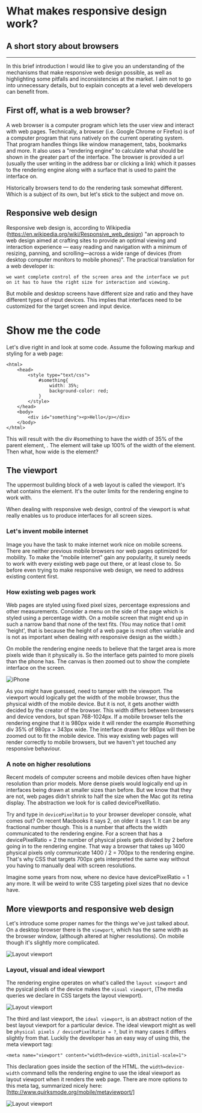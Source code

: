 # What makes responsive design work?
## A short story about browsers

---

In this brief introduction I would like to give you an understanding of the mechanisms that make responsive web design possible, as well as highlighting some pitfalls and inconsistencies at the market. I aim not to go into unnecessary details, but to explain concepts at a level web developers can benefit from.

## First off, what is a web browser?
A web browser is a computer program which lets the user view and interact with web pages. Technically, a browser (i.e. Google Chrome or Firefox) is of a computer program that runs natively on the current operating system. That program handles things like window management, tabs, bookmarks and more. It also uses a "rendering engine" to calculate what should be shown in the greater part of the interface. The browser is provided a url (usually the user writing in the address bar or clicking a link) which it passes to the rendering engine along with a surface that is used to paint the interface on.

Historically browsers tend to do the rendering task somewhat different. Which is a subject of its own, but let's stick to the subject and move on.

## Responsive web design
Responsive web design is, according to Wikipedia (https://en.wikipedia.org/wiki/Responsive_web_design) "an approach to web design aimed at crafting sites to provide an optimal viewing and interaction experience — easy reading and navigation with a minimum of resizing, panning, and scrolling—across a wide range of devices (from desktop computer monitors to mobile phones)". The practical translation for a web developer is:

    we want complete control of the screen area and the interface we put on it has to have the right size for interaction and viewing.

But mobile and desktop screens have different size and ratio and they have different types of input devices. This implies that interfaces need to be customized for the target screen and input device.

# Show me the code
Let's dive right in and look at some code. Assume the following markup and styling for a web page:

	<html>
		<head>
			<style type="text/css">
				#something{
				    width: 35%;
				    background-color: red;
				}
			</style>
		</head>
	    <body>
	        <div id="something"><p>Hello</p></div>
	    </body>
	</html>

This will result with the div #something to have the width of 35% of the parent element, <body>. The <body> element will take up 100% of the width of the <html> element. Then what, how wide is the <html> element?

## The viewport
The uppermost building block of a web layout is called the viewport. It's what contains the <html> element. It's the outer limits for the rendering engine to work with.

When dealing with responsive web design, control of the viewport is what really enables us to produce interfaces for all screen sizes.

### Let's invent mobile internet
Image you have the task to make internet work nice on mobile screens. There are neither previous mobile browsers nor web pages optimized for mobility. To make the "mobile internet" gain any popularity, it surely needs to work with every existing web page out there, or at least close to. So before even trying to make responsive web design, we need to address existing content first.

### How existing web pages work
Web pages are styled using fixed pixel sizes, percentage expressions and other measurements. Consider a menu on the side of the page which is styled using a percentage width. On a mobile screen that might end up in such a narrow band that none of the text fits. (You may notice that I omit 'height', that is because the height of a web page is most often variable and is not as important when dealing with responsive design as the width.)

On mobile the rendering engine needs to believe that the target area is more pixels wide than it physically is. So the interface gets painted to more pixels than the phone has. The canvas is then zoomed out to show the complete interface on the screen.

![iPhone](https://s3.amazonaws.com/media-p.slid.es/uploads/85439/images/1392025/iphone_safari.jpg)

As you might have guessed, need to tamper with the viewport. The viewport would logically get the width of the mobile browser, thus the physical width of the mobile device. But it is not, it gets another width decided by the creator of the browser. This width differs between browsers and device vendors, but span 768-1024px. If a mobile browser tells the rendering engine that it is 980px wide it will render the example #something div 35% of 980px = 343px wide. The interface drawn for 980px will then be zoomed out to fit the mobile device. This way existing web pages will render correctly to mobile browsers, but we haven't yet touched any responsive behaviour.

### A note on higher resolutions
Recent models of computer screens and mobile devices often have higher resolution than prior models. More dense pixels would logically end up in interfaces being drawn at smaller sizes than before. But we know that they are not, web pages didn't shrink to half the size when the Mac got its retina display. The abstraction we look for is called devicePixelRatio.

Try and type in `devicePixelRatio` to your browser developer console, what comes out? On recent Macbooks it says 2, on older it says 1. It can be any fractional number though. This is a number that affects the width communicated to the rendering engine. For a screen that has a devicePixelRatio = 2 the number of physical pixels gets divided by 2 before going in to the rendering engine. That way a browser that takes up 1400 physical pixels only communicate 1400 / 2 = 700px to the rendering engine. That's why CSS that targets 700px gets interpreted the same way without you having to manually deal with screen resolutions.

Imagine some years from now, where no device have devicePixelRatio = 1 any more. It will be weird to write CSS targeting pixel sizes that no device have.

## More viewports and responsive web design
Let's introduce some proper names for the things we've just talked about. On a desktop browser there is the `viewport`, which has the same width as the browser window, (although altered at higher resolutions). On mobile though it's slightly more complicated.

![Layout viewport](desktop.png)

### Layout, visual and ideal viewport
The rendering engine operates on what's called the `layout viewport` and the pysical pixels of the device makes the `visual viewport`, (The media queries we declare in CSS targets the layout viewport).

![Layout viewport](layout.png)

The third and last viewport, the `ideal viewport`, is an abstract notion of the best layout viewport for a particular device. The ideal viewport might as well be `physical pixels / devicePixelRatio = ?`, but in many cases it differs slightly from that. Luckily the developer has an easy way of using this, the meta viewport tag:

    <meta name="viewport" content="width=device-width,initial-scale=1">

This declaration goes inside the <head> section of the HTML. the `width=device-width` command tells the rendering engine to use the ideal viewport as layout viewport when it renders the web page. There are more options to this meta tag, summarized nicely here: [http://www.quirksmode.org/mobile/metaviewport/]

![Layout viewport](ideal.png)
